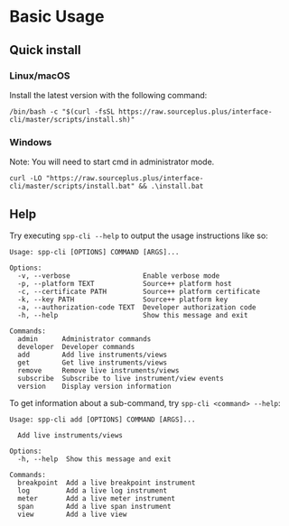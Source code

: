 # Basic Usage

## Quick install

### Linux/macOS

Install the latest version with the following command:

```shell
/bin/bash -c "$(curl -fsSL https://raw.sourceplus.plus/interface-cli/master/scripts/install.sh)"
```

### Windows

Note: You will need to start cmd in administrator mode.

```shell
curl -LO "https://raw.sourceplus.plus/interface-cli/master/scripts/install.bat" && .\install.bat
```

## Help

Try executing `spp-cli --help` to output the usage instructions like so:

```
Usage: spp-cli [OPTIONS] COMMAND [ARGS]...

Options:
  -v, --verbose                  Enable verbose mode
  -p, --platform TEXT            Source++ platform host
  -c, --certificate PATH         Source++ platform certificate
  -k, --key PATH                 Source++ platform key
  -a, --authorization-code TEXT  Developer authorization code
  -h, --help                     Show this message and exit

Commands:
  admin      Administrator commands
  developer  Developer commands
  add        Add live instruments/views
  get        Get live instruments/views
  remove     Remove live instruments/views
  subscribe  Subscribe to live instrument/view events
  version    Display version information
```

To get information about a sub-command, try `spp-cli <command> --help`:

```
Usage: spp-cli add [OPTIONS] COMMAND [ARGS]...

  Add live instruments/views

Options:
  -h, --help  Show this message and exit

Commands:
  breakpoint  Add a live breakpoint instrument
  log         Add a live log instrument
  meter       Add a live meter instrument
  span        Add a live span instrument
  view        Add a live view
```

